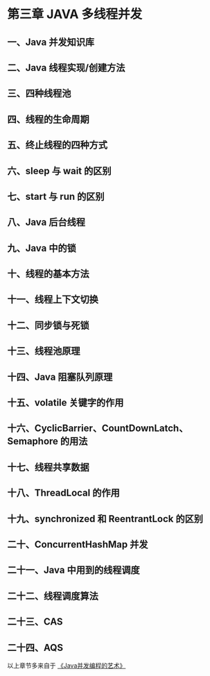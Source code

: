 # 第三章 JAVA 多线程并发

## 一、Java 并发知识库

## 二、Java 线程实现/创建方法

## 三、四种线程池

## 四、线程的生命周期

## 五、终止线程的四种方式

## 六、sleep 与 wait 的区别

## 七、start 与 run 的区别

## 八、Java 后台线程

## 九、Java 中的锁

## 十、线程的基本方法

## 十一、线程上下文切换

## 十二、同步锁与死锁

## 十三、线程池原理

## 十四、Java 阻塞队列原理

## 十五、volatile 关键字的作用

## 十六、CyclicBarrier、CountDownLatch、Semaphore 的用法

## 十七、线程共享数据

## 十八、ThreadLocal 的作用

## 十九、synchronized 和 ReentrantLock 的区别

## 二十、ConcurrentHashMap 并发

## 二十一、Java 中用到的线程调度

## 二十二、线程调度算法

## 二十三、CAS

## 二十四、AQS

以上章节多来自于 [《Java并发编程的艺术》]()

